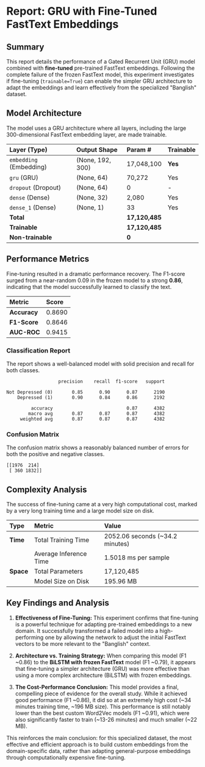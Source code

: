 # Report: GRU with Fine-Tuned FastText Embeddings

## Summary

This report details the performance of a Gated Recurrent Unit (GRU) model combined with **fine-tuned** pre-trained FastText embeddings. Following the complete failure of the frozen FastText model, this experiment investigates if fine-tuning (`trainable=True`) can enable the simpler GRU architecture to adapt the embeddings and learn effectively from the specialized "Banglish" dataset.

## Model Architecture

The model uses a GRU architecture where all layers, including the large 300-dimensional FastText embedding layer, are made trainable.

| Layer (Type) | Output Shape | Param # | Trainable |
| :--- | :--- | :--- | :--- |
| `embedding` (Embedding) | (None, 192, 300) | 17,048,100 | **Yes** |
| `gru` (GRU) | (None, 64) | 70,272 | Yes |
| `dropout` (Dropout) | (None, 64) | 0 | - |
| `dense` (Dense) | (None, 32) | 2,080 | Yes |
| `dense_1` (Dense) | (None, 1) | 33 | Yes |
| **Total** | | **17,120,485** | |
| **Trainable** | | **17,120,485** | |
| **Non-trainable**| | **0** | |

## Performance Metrics

Fine-tuning resulted in a dramatic performance recovery. The F1-score surged from a near-random 0.09 in the frozen model to a strong **0.86**, indicating that the model successfully learned to classify the text.

| Metric | Score |
| :--- | :--- |
| **Accuracy** | 0.8690 |
| **F1-Score** | 0.8646 |
| **AUC-ROC** | 0.9415 |

### Classification Report

The report shows a well-balanced model with solid precision and recall for both classes.

```
                   precision    recall  f1-score   support

Not Depressed (0)       0.85      0.90      0.87      2190
    Depressed (1)       0.90      0.84      0.86      2192

         accuracy                           0.87      4382
        macro avg       0.87      0.87      0.87      4382
     weighted avg       0.87      0.87      0.87      4382
```

### Confusion Matrix

The confusion matrix shows a reasonably balanced number of errors for both the positive and negative classes.

```
[[1976  214]
 [ 360 1832]]
```

## Complexity Analysis

The success of fine-tuning came at a very high computational cost, marked by a very long training time and a large model size on disk.

| Type | Metric | Value |
| :--- | :--- | :--- |
| **Time** | Total Training Time | 2052.06 seconds (~34.2 minutes) |
| | Average Inference Time | 1.5018 ms per sample |
| **Space**| Total Parameters | 17,120,485 |
| | Model Size on Disk | 195.96 MB |

## Key Findings and Analysis

1.  **Effectiveness of Fine-Tuning:** This experiment confirms that fine-tuning is a powerful technique for adapting pre-trained embeddings to a new domain. It successfully transformed a failed model into a high-performing one by allowing the network to adjust the initial FastText vectors to be more relevant to the "Banglish" context.

2.  **Architecture vs. Training Strategy:** When comparing this model (F1 ~0.86) to the **BiLSTM with frozen FastText** model (F1 ~0.79), it appears that fine-tuning a simpler architecture (GRU) was more effective than using a more complex architecture (BiLSTM) with frozen embeddings.

3.  **The Cost-Performance Conclusion:** This model provides a final, compelling piece of evidence for the overall study. While it achieved good performance (F1 ~0.86), it did so at an extremely high cost (~34 minutes training time, ~196 MB size). This performance is still notably lower than the best custom Word2Vec models (F1 ~0.91), which were also significantly faster to train (~13-26 minutes) and much smaller (~22 MB).

This reinforces the main conclusion: for this specialized dataset, the most effective and efficient approach is to build custom embeddings from the domain-specific data, rather than adapting general-purpose embeddings through computationally expensive fine-tuning.